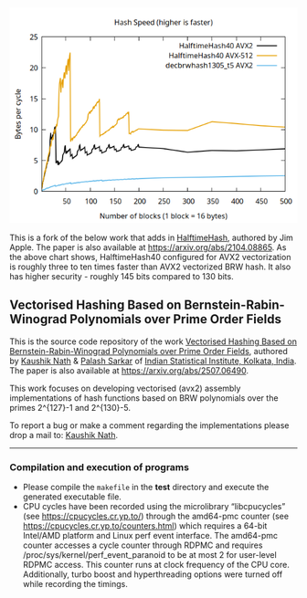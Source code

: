 ![Graph showing speed of HalftimeHash40 AVX2 vs HalftimeHash40 AVX-512 vs BRWhash1305 AVX2](bytes-per-cycle.png?raw=true)

This is a fork of the below work that adds in [HalftimeHash](https://github.com/jbapple/HalftimeHash), authored by Jim Apple.
The paper is also available at https://arxiv.org/abs/2104.08865.
As the above chart shows, HalftimeHash40 configured for AVX2 vectorization is roughly three to ten times faster than AVX2 vectorized BRW hash.
It also has higher security - roughly 145 bits compared to 130 bits.

## Vectorised Hashing Based on Bernstein-Rabin-Winograd Polynomials over Prime Order Fields

This is the source code repository of the work [Vectorised Hashing Based on Bernstein-Rabin-Winograd Polynomials over Prime Order Fields](https://eprint.iacr.org/2025/1262), authored by [Kaushik Nath](kaushik.nath@yahoo.in) & [Palash Sarkar](palash@isical.ac.in) of [Indian Statistical Institute, Kolkata, India](https://www.isical.ac.in). The paper is also available at https://arxiv.org/abs/2507.06490.

This work focuses on developing vectorised (avx2) assembly implementations of hash functions based on BRW polynomials over the primes 2^{127}-1 and 2^{130}-5.

To report a bug or make a comment regarding the implementations please drop a mail to: [Kaushik Nath](kaushik.nath@yahoo.in).

---

### Compilation and execution of programs 
    
* Please compile the ```makefile``` in the **test** directory and execute the generated executable file. 
* CPU cycles have been recorded using the microlibrary “libcpucycles” (see https://cpucycles.cr.yp.to/) through the amd64-pmc counter (see https://cpucycles.cr.yp.to/counters.html) which requires a 64-bit Intel/AMD platform and Linux perf event interface. The amd64-pmc counter accesses a cycle counter through RDPMC and requires /proc/sys/kernel/perf_event_paranoid to be at most 2 for user-level RDPMC access. This counter runs at clock frequency of the CPU core. Additionally, turbo boost and hyperthreading options were turned off while recording the timings.
	
